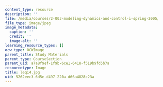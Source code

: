 ```yaml
---
content_type: resource
description: ''
file: /media/courses/2-003-modeling-dynamics-and-control-i-spring-2005/5262eec36d5ed497220ad66a4828c23a_leq14.jpg
file_type: image/jpeg
image_metadata:
  caption: ''
  credit: ''
  image-alt: ''
learning_resource_types: []
ocw_type: OCWImage
parent_title: Study Materials
parent_type: CourseSection
parent_uid: a7a8f9ef-1f9b-6ce1-6418-f519b9fd5b7a
resourcetype: Image
title: leq14.jpg
uid: 5262eec3-6d5e-d497-220a-d66a4828c23a
---
```

